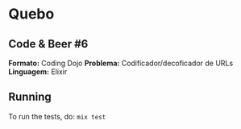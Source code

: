 # Quebo

## Code & Beer #6
**Formato:** Coding Dojo
**Problema:** Codificador/decoficador de URLs
**Linguagem:** Elixir

## Running

To run the tests, do:
`mix test`
